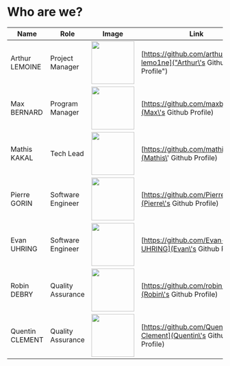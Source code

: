 # Who are we?

| Name            | Role              | Image | Link                               |
|-----------------|-------------------|-------|------------------------------------|
| Arthur LEMOINE  | Project Manager   | <img src="https://avatars.githubusercontent.com/u/91249827?v=4" width="100px">      | [https://github.com/arthur-lemo1ne]("Arthur\'s Github Profile") |
| Max BERNARD     | Program Manager   | <img src="https://avatars.githubusercontent.com/u/80251657?v=4 " width="100px"> | [https://github.com/maxbernard3](Max\'s Github Profile) |
| Mathis KAKAL    | Tech Lead         | <img src="https://avatars.githubusercontent.com/u/114522530?v=4" width="100px"> | [https://github.com/mathiskakal](Mathis\' Github Profile) |
| Pierre GORIN    | Software Engineer | <img src="https://avatars.githubusercontent.com/u/91249863?v=4" width="100px"> | [https://github.com/Pierre2103](Pierre\'s Github Profile) |
| Evan UHRING     | Software Engineer | <img src="https://avatars.githubusercontent.com/u/146000775?v=4" width="100px"> | [https://github.com/Evan-UHRING](Evan\'s Github Profile) |
| Robin DEBRY     | Quality Assurance | <img src="https://avatars.githubusercontent.com/u/91249812?v=4" width="100px"> | [https://github.com/robin-debry](Robin\'s Github Profile) |
| Quentin CLEMENT | Quality Assurance | <img src="https://avatars.githubusercontent.com/u/91249878?v=4" width="100px"> | [https://github.com/Quentin-Clement](Quentin\'s Github Profile) |

